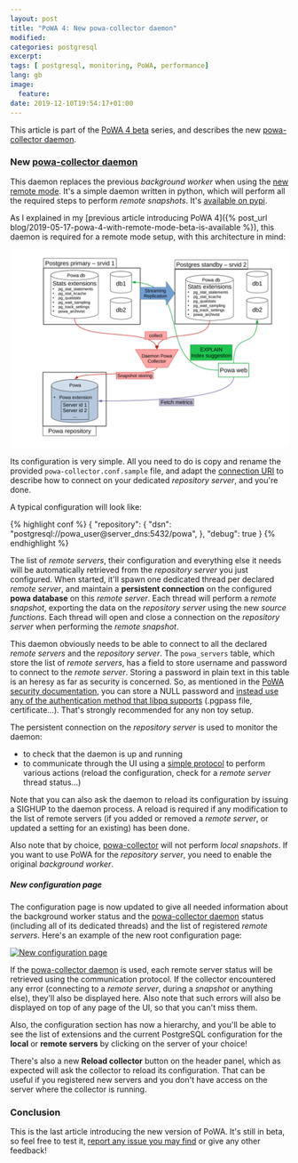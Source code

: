 ```yaml
---
layout: post
title: "PoWA 4: New powa-collector daemon"
modified:
categories: postgresql
excerpt:
tags: [ postgresql, monitoring, PoWA, performance]
lang: gb
image:
  feature:
date: 2019-12-10T19:54:17+01:00
---
```


This article is part of the [PoWA 4 beta](http://powa.readthedocs.io/) series,
and describes the new [powa-collector
daemon](https://powa.readthedocs.io/en/latest/components/powa-collector/index.html).

### New [powa-collector daemon](https://powa.readthedocs.io/en/latest/components/powa-collector/index.html)

This daemon replaces the previous *background worker* when using the [new
remote mode](https://powa.readthedocs.io/en/latest/remote_setup.html).  It's a
simple daemon written in python, which will perform all the required steps to
perform *remote snapshots*.  It's [available on
pypi](https://pypi.org/project/powa-collector/).

As I explained in my [previous article introducing PoWA 4]({% post_url
blog/2019-05-17-powa-4-with-remote-mode-beta-is-available %}), this daemon is
required for a remote mode setup, with this architecture in mind:

[![PoWA 4 remote architecture](/images/powa_4_remote.svg)](/images/powa_4_remote.svg)

Its configuration is very simple.  All you need to do is copy and rename the
provided `powa-collector.conf.sample` file, and adapt the [connection
URI](https://www.postgresql.org/docs/current/libpq-connect.html#LIBPQ-CONNSTRING)
to describe how to connect on your dedicated *repository server*, and you're
done.

A typical configuration will look like:

{% highlight conf %}
{
    "repository": {
        "dsn": "postgresql://powa_user@server_dns:5432/powa",
    },
    "debug": true
}
{% endhighlight %}

The list of *remote servers*, their configuration and everything else it needs
will be automatically retrieved from the *repository server* you just
configured.  When started, it'll spawn one dedicated thread per declared
*remote server*, and maintain a **persistent connection** on the configured
**powa database** on this *remote server*.  Each thread will perform a *remote
snapshot*, exporting the data on the *repository server* using the new *source
functions*.  Each thread will open and close a connection on the *repository
server* when performing the *remote snapshot*.

This daemon obviously needs to be able to connect to all the declared *remote
servers* and the *repository server*.  The `powa_servers` table, which store
the list of *remote servers*,  has a field to store username and password to
connect to the *remote server*.  Storing a password in plain text in this table
is an heresy as far as security is concerned.  So, as mentioned in the
[PoWA security
documentation](https://powa.readthedocs.io/en/latest/security.html#connection-on-remote-servers),
you can store a NULL password and [instead use any of the authentication method
that libpq supports](https://www.postgresql.org/docs/current/auth-methods.html)
(.pgpass file, certificate...).  That's strongly recommended for any non toy
setup.

The persistent connection on the *repository server* is used to monitor the
daemon:

  * to check that the daemon is up and running
  * to communicate through the UI using a [simple protocol](https://powa.readthedocs.io/en/latest/components/powa-collector/protocol.html)
    to perform various actions (reload the configuration, check for a *remote
    server* thread status...)

Note that you can also ask the daemon to reload its configuration by issuing a
SIGHUP to the daemon process.  A reload is required if any modification to the
list of remote servers (if you added or removed a *remote server*, or
updated a setting for an existing) has been done.

Also note that by choice,
[powa-collector](https://powa.readthedocs.io/en/latest/components/powa-collector/index.html)
will not perform *local snapshots*.  If you want to use PoWA for the
*repository server*, you need to enable the original *background worker*.

##### New configuration page

The configuration page is now updated to give all needed information about the
background worker status and the [powa-collector
daemon](https://powa.readthedocs.io/en/latest/components/powa-collector/index.html)
status (including all of its dedicated threads) and the list of registered
*remote servers*.  Here's an example of the new root configuration page:

[![New configuration
page](/images/powa_4_configuration_page.png)](/images/powa_4_configuration_page.png)

If the [powa-collector
daemon](https://powa.readthedocs.io/en/latest/components/powa-collector/index.html)
is used, each remote server status will be retrieved using the communication
protocol.  If the collector encountered any error (connecting to a *remote
server*, during a *snapshot* or anything else), they'll also be displayed here.
Also note that such errors will also be displayed on top of any page of the UI,
so that you can't miss them.

Also, the configuration section has now a hierarchy, and you'll be able to see
the list of extensions and the current PostgreSQL configuration for the
**local** or **remote servers** by clicking on the server of your choice!

There's also a new **Reload collector** button on the header panel, which as
expected will ask the collector to reload its configuration.  That can be
useful if you registered new servers and you don't have access on the server
where the collector is running.

### Conclusion

This is the last article introducing the new version of PoWA.  It's still in
beta, so feel free to test it, [report any issue you may
find](https://powa.readthedocs.io/en/latest/support.html#support) or give any
other feedback!
